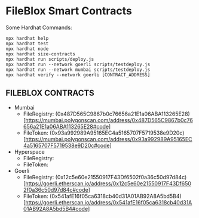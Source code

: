 # FileBlox Smart Contracts

Some Hardhat Commands:

```shell
npx hardhat help
npx hardhat test
npx hardhat node
npx hardhat size-contracts
npx hardhat run scripts/deploy.js
npx hardhat run --network goerli scripts/testdeploy.js
npx hardhat run --network mumbai scripts/testdeploy.js
npx hardhat verify --network goerli [CONTRACT_ADDRESS]
```

## FILEBLOX CONTRACTS

- Mumbai
  - FileRegistry: (0x487D565C9867b0c76656a21E1a06ABA113265E28)[https://mumbai.polygonscan.com/address/0x487D565C9867b0c76656a21E1a06ABA113265E28#code]
  - FileToken: (0x93a992989A95165EC4a5165707F5719538e9D20c)[https://mumbai.polygonscan.com/address/0x93a992989A95165EC4a5165707F5719538e9D20c#code]
- Hyperspace
  - FileRegistry:
  - FileToken:
- Goerli
  - FileRegistry: (0x12c5e60e21550917F43Df6502f0a36c50d97d84c)[https://goerli.etherscan.io/address/0x12c5e60e21550917F43Df6502f0a36c50d97d84c#code]
  - FileToken: (0x541afE16f05ca6318cb40d31A01AB92A8A5bd5B4)[https://goerli.etherscan.io/address/0x541afE16f05ca6318cb40d31A01AB92A8A5bd5B4#code]
